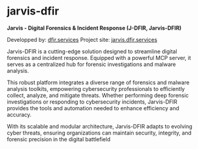 # jarvis-dfir
**Jarvis - Digital Forensics &amp; Incident Response (J-DFIR, Jarvis-DFIR)**

Developped by: [dfir.services](https://dfir.services)
Project site: [jarvis.dfir.services](https://jarvis.dfir.services)

Jarvis-DFIR is a cutting-edge solution designed to streamline digital forensics and incident response. Equipped with a powerful MCP server, it serves as a centralized hub for forensic investigations and malware analysis.

This robust platform integrates a diverse range of forensics and malware analysis toolkits, empowering cybersecurity professionals to efficiently collect, analyze, and mitigate threats. Whether performing deep forensic investigations or responding to cybersecurity incidents, Jarvis-DFIR provides the tools and automation needed to enhance efficiency and accuracy.

With its scalable and modular architecture, Jarvis-DFIR adapts to evolving cyber threats, ensuring organizations can maintain security, integrity, and forensic precision in the digital battlefield
